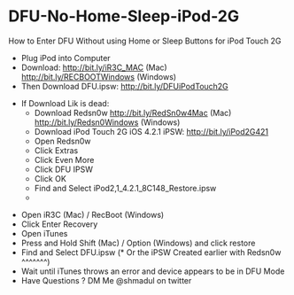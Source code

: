 # DFU-No-Home-Sleep-iPod-2G
How to Enter DFU Without using Home or Sleep Buttons for iPod Touch 2G 
- Plug iPod into Computer
 - Download:
 http://bit.ly/iR3C_MAC (Mac)  
 http://bit.ly/RECBOOTWindows (Windows)
 - Then Download DFU.ipsw:
 http://bit.ly/DFUiPodTouch2G
  * If Download Lik is dead:
    - Download Redsn0w
     http://bit.ly/RedSn0w4Mac (Mac)
     http://bit.ly/Redsn0Windows (Windows)
    - Download iPod Touch 2G iOS 4.2.1 iPSW:
     http://bit.ly/iPod2G421
    - Open Redsn0w
    - Click Extras
    - Click Even More
    - Click DFU IPSW
    - Click OK
    - Find and Select iPod2,1_4.2.1_8C148_Restore.ipsw
    *
 - Open iR3C (Mac) / RecBoot (Windows)
 - Click Enter Recovery
 - Open iTunes
 - Press and Hold Shift (Mac) / Option (Windows) and click restore
 - Find and Select DFU.ipsw (* Or the iPSW Created earlier with Redsn0w ^^^^^^^)
 - Wait until iTunes throws an error and device appears to be in DFU Mode
 - Have Questions ? DM Me @shmadul on twitter
